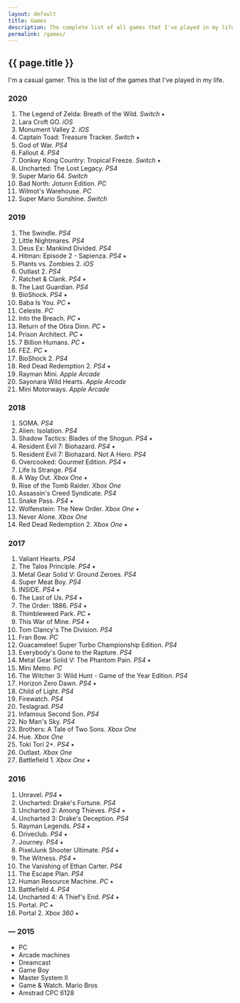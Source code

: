 ```yaml
---
layout: default
title: Games
description: The complete list of all games that I've played in my life.
permalink: /games/
---
```


## {{ page.title }}

I'm a casual gamer. This is the list of the games that I've played in my life.

### 2020
1. The Legend of Zelda: Breath of the Wild. *Switch* ⭑
2. Lara Croft GO. *iOS*
3. Monument Valley 2. *iOS*
4. Captain Toad: Treasure Tracker. *Switch* ⭑
5. God of War. *PS4*
6. Fallout 4. *PS4*
7. Donkey Kong Country: Tropical Freeze. *Switch* ⭑
8. Uncharted: The Lost Legacy. *PS4*
9. Super Mario 64. *Switch*
10. Bad North: Jotunn Edition. *PC*
11. Wilmot's Warehouse. *PC*
12. Super Mario Sunshine. *Switch*


### 2019
1. The Swindle. *PS4*
2. Little Nightmares. *PS4*
3. Deus Ex: Mankind Divided. *PS4*
4. Hitman: Episode 2 - Sapienza. *PS4* ⭑
5. Plants vs. Zombies 2. *iOS*
6. Outlast 2. *PS4*
7. Ratchet & Clank. *PS4* ⭑
8. The Last Guardian. *PS4*
9. BioShock. *PS4* ⭑
10. Baba Is You. *PC* ⭑
11. Celeste. *PC*
12. Into the Breach. *PC* ⭑
13. Return of the Obra Dinn. *PC* ⭑
14. Prison Architect. *PC* ⭑
15. 7 Billion Humans. *PC* ⭑
16. FEZ. *PC* ⭑
17. BioShock 2. *PS4*
18. Red Dead Redemption 2. *PS4* ⭑
19. Rayman Mini. *Apple Arcade*
20. Sayonara Wild Hearts. *Apple Arcade*
21. Mini Motorways. *Apple Arcade*


### 2018
1. SOMA. *PS4*
2. Alien: Isolation. *PS4*
3. Shadow Tactics: Blades of the Shogun. *PS4* ⭑
4. Resident Evil 7: Biohazard. *PS4* ⭑
5. Resident Evil 7: Biohazard. Not A Hero. *PS4*
6. Overcooked: Gourmet Edition. *PS4* ⭑
7. Life Is Strange. *PS4*
8. A Way Out. *Xbox One* ⭑
9. Rise of the Tomb Raider. *Xbox One*
10. Assassin's Creed Syndicate. *PS4*
11. Snake Pass. *PS4* ⭑
12. Wolfenstein: The New Order. *Xbox One* ⭑
13. Never Alone. *Xbox One*
14. Red Dead Redemption 2. *Xbox One* ⭑


### 2017
1. Valiant Hearts. *PS4*
2. The Talos Principle. *PS4* ⭑
3. Metal Gear Solid V: Ground Zeroes. *PS4*
4. Super Meat Boy. *PS4*
5. INSIDE. *PS4* ⭑
6. The Last of Us. *PS4* ⭑
7. The Order: 1886. *PS4* ⭑
8. Thimbleweed Park. *PC* ⭑
9. This War of Mine. *PS4* ⭑
10. Tom Clancy's The Division. *PS4*
11. Fran Bow. *PC*
12. Guacamelee! Super Turbo Championship Edition. *PS4*
13. Everybody's Gone to the Rapture. *PS4*
14. Metal Gear Solid V: The Phantom Pain. *PS4* ⭑
15. Mini Metro. *PC*
16. The Witcher 3: Wild Hunt - Game of the Year Edition. *PS4*
17. Horizon Zero Dawn. *PS4* ⭑
18. Child of Light. *PS4*
19. Firewatch. *PS4*
20. Teslagrad. *PS4*
21. Infamous Second Son. *PS4*
22. No Man's Sky. *PS4*
23. Brothers: A Tale of Two Sons. *Xbox One*
24. Hue. *Xbox One*
25. Toki Tori 2+. *PS4* ⭑
26. Outlast. *Xbox One*
27. Battlefield 1. *Xbox One* ⭑


### 2016
1. Unravel. *PS4* ⭑
2. Uncharted: Drake's Fortune. *PS4*
3. Uncharted 2: Among Thieves. *PS4* ⭑
4. Uncharted 3: Drake's Deception. *PS4*
5. Rayman Legends. *PS4* ⭑
6. Driveclub. *PS4* ⭑
7. Journey. *PS4* ⭑
8. PixelJunk Shooter Ultimate. *PS4* ⭑
9. The Witness. *PS4* ⭑
10. The Vanishing of Ethan Carter. *PS4*
11. The Escape Plan. *PS4*
12. Human Resource Machine. *PC* ⭑
13. Battlefield 4. *PS4*
14. Uncharted 4: A Thief's End. *PS4* ⭑
15. Portal. *PC* ⭑
16. Portal 2. *Xbox 360* ⭑


### — 2015
* PC
* Arcade machines
* Dreamcast
* Game Boy
* Master System II
* Game & Watch. Mario Bros
* Amstrad CPC 6128
